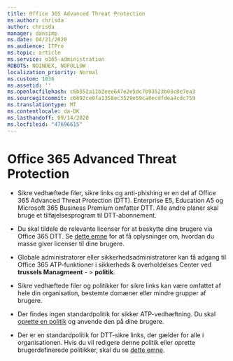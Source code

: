 ```yaml
---
title: Office 365 Advanced Threat Protection
ms.author: chrisda
author: chrisda
manager: dansimp
ms.date: 04/21/2020
ms.audience: ITPro
ms.topic: article
ms.service: o365-administration
ROBOTS: NOINDEX, NOFOLLOW
localization_priority: Normal
ms.custom: 1036
ms.assetid: ''
ms.openlocfilehash: c6b552a11b2eee647e2e5dc7b93523b03c0e7ea3
ms.sourcegitcommit: c6692ce0fa1358ec3529e59ca0ecdfdea4cdc759
ms.translationtype: MT
ms.contentlocale: da-DK
ms.lasthandoff: 09/14/2020
ms.locfileid: "47696615"
---
```

# <a name="office-365-advanced-threat-protection"></a>Office 365 Advanced Threat Protection

- Sikre vedhæftede filer, sikre links og anti-phishing er en del af Office 365 Advanced Threat Protection (DTT). Enterprise E5, Education A5 og Microsoft 365 Business Premium omfatter DTT. Alle andre planer skal bruge et tilføjelsesprogram til DTT-abonnement.

- Du skal tildele de relevante licenser for at beskytte dine brugere via Office 365 DTT. Se [dette emne](https://docs.microsoft.com/microsoft-365/admin/add-users/add-users) for at få oplysninger om, hvordan du masse giver licenser til dine brugere.

- Globale administratorer eller sikkerhedsadministratorer kan få adgang til Office 365 ATP-funktioner i sikkerheds & overholdelses Center ved **trussels Managmeent** - \> **politik**.

- Sikre vedhæftede filer og politikker for sikre links kan være omfattet af hele din organisation, bestemte domæner eller mindre grupper af brugere.

- Der findes ingen standardpolitik for sikker ATP-vedhæftning. Du skal [oprette en politik](https://docs.microsoft.com/microsoft-365/security/office-365-security/set-up-atp-safe-attachments-policies) og anvende den på dine brugere.

- Der er en standardpolitik for DTT-sikre links, der gælder for alle i organisationen. Hvis du vil redigere denne politik eller oprette brugerdefinerede politikker, skal du se [dette emne](https://docs.microsoft.com/microsoft-365/security/office-365-security/set-up-atp-safe-links-policies).
